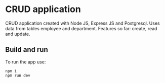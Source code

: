 # CRUD application

CRUD application created with Node JS, Express JS and Postgresql. Uses data from tables employee and department. Features so far: create, read and update.

## Build and run

To run the app use:
```
npm i
npm run dev
```